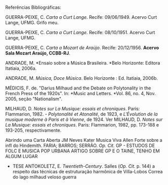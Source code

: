 Referências Bibliográficas:


GUERRA-PEIXE, C. *Carta a Curt Lange*. Recife: 09/06/1949. Acervo Curt Lange, UFMG. Grifo meu.

GUERRA-PEIXE, C. *Carta a Curt Lange*. Recife: 08/10/1951. Acervo Curt Lange, UFMG.

GUERRA-PEIXE, C. *Carta a Mozart de Araújo*. Recife: 20/12/1956. **Acervo Sala Mozart Araújo, CCBB-RJ**.

ANDRADE, M. *Ensaio sobre a Música Brasileira. *Belo Horizonte: Editora Itatiaia, 2006a.

ANDRADE, M. *Música, Doce Música*. Belo Horizonte : Ed. Itatiaia, 2006b.

MÉDICIS, F. de. "Darius Milhaud and the Debate on Polytonality in the French Press of the 1920s". In: *Music and Letters. *Vol. 86, no. 4, Nov. 2005, seção "Nationalism".

MILHAUD, D. *Notes sur La Musique: essais et chroniques*. Paris: Flammarion, 1982. - *Polytonalité et Atonalité*, de 1923, e *L\'Évolution de la musique moderne à Paris et à Vienne*, de 1924. Ver MILHAUD, D. *Notes sur La Musique: essais et chroniques*. Paris: Flammarion, 1982, pp. 173-188 e 193-205, respectivamente.



Abrindo uma Carta Aberta
JM Neves
Kater Musica Viva
Allen Forte sobre a infl do Hindemith.
FARIA; BARROS; SERRÃO. *Op. Cit.*
GP - ESTUDOS DE FOLC E MUSICA POP URBANA
ARTIGO SOBRE GP E O TAINE, TENHO EM ALGUM LUGAR
- TESE
ANTOKOLETZ, E. *Twentieth-Century*.
Salles (*Op. Cit.* p. 144) a respeito das técnicas de estruturação harmônica de Villa-Lobos
Correa do lago milhaud veloso guerra

